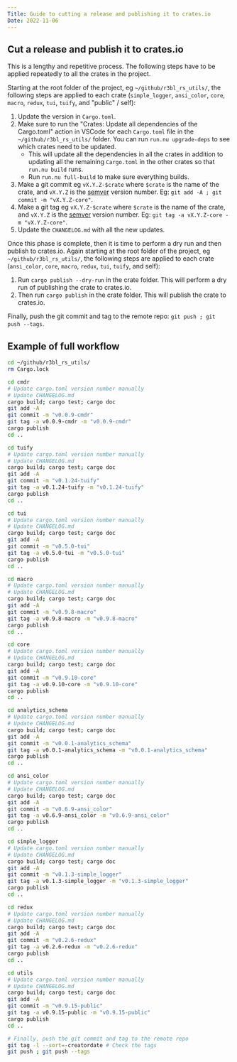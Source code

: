 ```yaml
---
Title: Guide to cutting a release and publishing it to crates.io
Date: 2022-11-06
---
```


## Cut a release and publish it to crates.io

This is a lengthy and repetitive process. The following steps have to be applied repeatedly to all
the crates in the project.

Starting at the root folder of the project, eg `~/github/r3bl_rs_utils/`, the following steps are
applied to each crate (`simple_logger`, `ansi_color`, `core`, `macro`, `redux`, `tui`, `tuify`, and
"public" / self):

1. Update the version in `Cargo.toml`.
2. Make sure to run the "Crates: Update all dependencies of the Cargo.toml" action in VSCode for
   each `Cargo.toml` file in the `~/github/r3bl_rs_utils/` folder. You can run `run.nu upgrade-deps`
   to see which crates need to be updated.
   - This will update all the dependencies in all the crates in addition to updating all the
     remaining `Cargo.toml` in the other crates so that `run.nu build` runs.
   - Run `run.nu full-build` to make sure everything builds.
3. Make a git commit eg `vX.Y.Z-$crate` where `$crate` is the name of the crate, and `vX.Y.Z` is the
   [semver](https://semver.org/) version number. Eg: `git add -A ; git commit -m "vX.Y.Z-core"`.
4. Make a git tag eg `vX.Y.Z-$crate` where `$crate` is the name of the crate, and `vX.Y.Z` is the
   [semver](https://semver.org/) version number. Eg: `git tag -a vX.Y.Z-core -m "vX.Y.Z-core"`.
5. Update the `CHANGELOG.md` with all the new updates.

Once this phase is complete, then it is time to perform a dry run and then publish to crates.io.
Again starting at the root folder of the project, eg `~/github/r3bl_rs_utils/`, the following steps
are applied to each crate (`ansi_color`, `core`, `macro`, `redux`, `tui`, `tuify`, and self):

1. Run `cargo publish --dry-run` in the crate folder. This will perform a dry run of publishing the
   crate to crates.io.
2. Then run `cargo publish` in the crate folder. This will publish the crate to crates.io.

Finally, push the git commit and tag to the remote repo: `git push ; git push --tags`.

## Example of full workflow

```sh
cd ~/github/r3bl_rs_utils/
rm Cargo.lock

cd cmdr
# Update cargo.toml version number manually
# Update CHANGELOG.md
cargo build; cargo test; cargo doc
git add -A
git commit -m "v0.0.9-cmdr"
git tag -a v0.0.9-cmdr -m "v0.0.9-cmdr"
cargo publish
cd ..

cd tuify
# Update cargo.toml version number manually
# Update CHANGELOG.md
cargo build; cargo test; cargo doc
git add -A
git commit -m "v0.1.24-tuify"
git tag -a v0.1.24-tuify -m "v0.1.24-tuify"
cargo publish
cd ..

cd tui
# Update cargo.toml version number manually
# Update CHANGELOG.md
cargo build; cargo test; cargo doc
git add -A
git commit -m "v0.5.0-tui"
git tag -a v0.5.0-tui -m "v0.5.0-tui"
cargo publish
cd ..

cd macro
# Update cargo.toml version number manually
# Update CHANGELOG.md
cargo build; cargo test; cargo doc
git add -A
git commit -m "v0.9.8-macro"
git tag -a v0.9.8-macro -m "v0.9.8-macro"
cargo publish
cd ..

cd core
# Update cargo.toml version number manually
# Update CHANGELOG.md
cargo build; cargo test; cargo doc
git add -A
git commit -m "v0.9.10-core"
git tag -a v0.9.10-core -m "v0.9.10-core"
cargo publish
cd ..

cd analytics_schema
# Update cargo.toml version number manually
# Update CHANGELOG.md
cargo build; cargo test; cargo doc
git add -A
git commit -m "v0.0.1-analytics_schema"
git tag -a v0.0.1-analytics_schema -m "v0.0.1-analytics_schema"
cargo publish
cd ..

cd ansi_color
# Update cargo.toml version number manually
# Update CHANGELOG.md
cargo build; cargo test; cargo doc
git add -A
git commit -m "v0.6.9-ansi_color"
git tag -a v0.6.9-ansi_color -m "v0.6.9-ansi_color"
cargo publish
cd ..

cd simple_logger
# Update cargo.toml version number manually
# Update CHANGELOG.md
cargo build; cargo test; cargo doc
git add -A
git commit -m "v0.1.3-simple_logger"
git tag -a v0.1.3-simple_logger -m "v0.1.3-simple_logger"
cargo publish
cd ..

cd redux
# Update cargo.toml version number manually
# Update CHANGELOG.md
cargo build; cargo test; cargo doc
git add -A
git commit -m "v0.2.6-redux"
git tag -a v0.2.6-redux -m "v0.2.6-redux"
cargo publish
cd ..

cd utils
# Update cargo.toml version number manually
# Update CHANGELOG.md
cargo build; cargo test; cargo doc
git add -A
git commit -m "v0.9.15-public"
git tag -a v0.9.15-public -m "v0.9.15-public"
cargo publish
cd ..

# Finally, push the git commit and tag to the remote repo
git tag -l --sort=-creatordate # Check the tags
git push ; git push --tags
```
